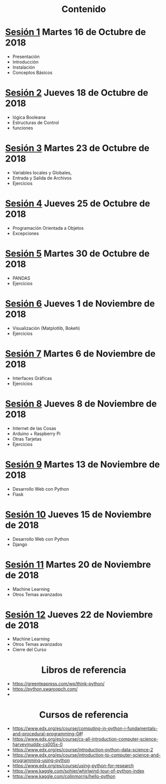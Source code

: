 
# <center> Contenido </center>

# [Sesión 1](http://localhost:8888/tree/Dropbox/Courses/Python-CEC/Sesiones/Sesi%C3%B3n%201.ipynb) Martes 16 de Octubre de 2018

* Presentación
* Introducción
* Instalación
* Conceptos Básicos


# [Sesión 2](http://localhost:8888/notebooks/Dropbox/Courses/Python-CEC/Sesiones/Sesi%C3%B3n%202.ipynb) Jueves 18 de Octubre de 2018


* lógica Booleana
* Estructuras de Control
* funciones


# [Sesión 3](http://localhost:8888/notebooks/Dropbox/Courses/Python-CEC/Sesiones/Sesi%C3%B3n%203.ipynb) Martes 23 de Octubre de 2018

* Variables locales y Globales, 
* Entrada y Salida de Archivos
* Ejercicios 


# [Sesión 4](http://localhost:8888/notebooks/Dropbox/Courses/Python-CEC/Sesiones/Sesi%C3%B3n%204.ipynb) Jueves 25 de Octubre de 2018

* Programación Orientada a Objetos
* Excepciones


# [Sesión 5](http://localhost:8888/tree/Dropbox/Courses/Python-CEC/Sesiones/Sesi%C3%B3n%201)  Martes 30 de Octubre de 2018

* PANDAS
* Ejercicios

# [Sesión 6](http://localhost:8888/notebooks/Dropbox/Courses/Python-CEC/Sesiones/Sesi%C3%B3n%202.ipynb) Jueves 1 de Noviembre de 2018

* Visualización (Matplotlib, Bokeh)
* Ejercicios


# [Sesión 7](http://localhost:8888/notebooks/Dropbox/Courses/Python-CEC/Sesiones/Sesi%C3%B3n%203%2020181023.ipynb) Martes 6 de Noviembre de 2018


* Interfaces Gráficas
* Ejercicios 


# [Sesión 8](http://localhost:8888/notebooks/Dropbox/Courses/Python-CEC/Sesiones/Sesi%C3%B3n%204.ipynb) Jueves 8 de Noviembre de 2018

* Internet de las Cosas
* Arduino + Raspberry Pi 
* Otras Tarjetas
* Ejercicios 


# [Sesión 9](http://localhost:8888/tree/Dropbox/Courses/Python-CEC/Sesiones/Sesi%C3%B3n%201) Martes 13 de Noviembre de 2018

* Desarrollo Web con Python
* Flask


# [Sesión 10](http://localhost:8888/notebooks/Dropbox/Courses/Python-CEC/Sesiones/Sesi%C3%B3n%202.ipynb) Jueves 15 de Noviembre de 2018

* Desarrollo Web con Python
* Django 


# [Sesión 11](http://localhost:8888/notebooks/Dropbox/Courses/Python-CEC/Sesiones/Sesi%C3%B3n%203%2020181023.ipynb) Martes 20 de Noviembre de 2018


* Machine Learning
* Otros Temas avanzados


# [Sesión 12](http://localhost:8888/notebooks/Dropbox/Courses/Python-CEC/Sesiones/Sesi%C3%B3n%204.ipynb) Jueves 22 de Noviembre de 2018

* Machine Learning
* Otros Temas avanzados
* Cierre del Curso


# <center>  Libros de referencia </center>

 * https://greenteapress.com/wp/think-python/
 * https://python.swaroopch.com/
 * 
 
# <center>  Cursos de referencia </center>

* https://www.edx.org/es/course/computing-in-python-i-fundamentals-and-procedural-programming-0#!
* https://www.edx.org/es/course/cs-all-introduction-computer-science-harveymuddx-cs005x-0
* https://www.edx.org/es/course/introduction-python-data-science-2
* https://www.edx.org/es/course/introduction-to-computer-science-and-programming-using-python
* https://www.edx.org/es/course/using-python-for-research
* https://www.kaggle.com/sohier/whirlwind-tour-of-python-index
* https://www.kaggle.com/colinmorris/hello-python 


